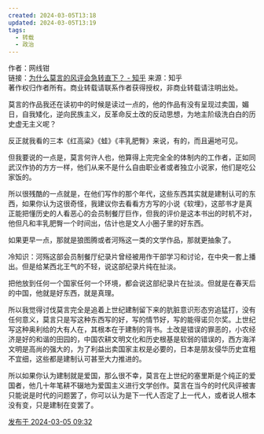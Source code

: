 ```yaml
---
created: 2024-03-05T13:18
updated: 2024-03-05T13:19
tags:
  - 转载
  - 政治
---
```

作者：网线钳  
链接：[为什么莫言的风评会急转直下？ - 知乎](https://www.zhihu.com/question/550808646/answer/3418979282)
来源：知乎  
著作权归作者所有。商业转载请联系作者获得授权，非商业转载请注明出处。  
  

莫言的作品我还在读初中的时候是读过一点的，他的作品有没有呈现过卖国，媚日，自我矮化，逆向民族主义，反革命反土改的反动思想，为地主阶级洗白白的历史虚无主义呢？

反正就我看的三本《红高粱》《蛙》《丰乳肥臀》来说，有的，而且遍地可见。

但我要说的一点是，莫言何许人也，他算得上完完全全的体制内的工作者，正如同武汉作协的方方一样，他们从来不是什么自由职业者或者独立小说家，他们是吃公家饭的。

所以很残酷的一点就是，在他们写作的那个年代，这些东西其实就是建制认可的东西，如果你认为这很奇怪，我建议你去看看方方写的小说《软埋》，这部书才是真正能把懂历史的人看恶心的会员制餐厅巨作，但我的评价是这本书出的时机不对，他但凡和丰乳肥臀一个时间出，估计也是文人小圈子里的好东西。

如果更早一点，那就是狼图腾或者河殇这一类的文学作品，那就更抽象了。

冷知识：河殇这部会员制餐厅纪录片曾经被用作干部学习和讨论，在中央一套上播出。但是给某西北王气的不轻，说这部纪录片纯在扯淡。

把他放到任何一个国家任何一个环境，都会说这部纪录片在扯淡。但就是在春天后的中国，他就是好东西，就是真理。

所以我觉得讨伐莫言完全是追着上世纪建制留下来的肮脏意识形态穷追猛打，没有任何意义，莫言只是写这种东西写的好，写的情节好，写的能得诺贝尔奖。上世纪写这种奥利给的大有人在，其根本在于建制的背书。土改是错误的罪恶的，小农经济是好的和谐的田园的，中国农耕文明文化和历史根基是软弱的错误的，西方海洋文明是高尚的强大的，为了利益出卖国家主权是必要的，日本是朋友侵华历史宜粗不宜细，这些都是建制认可甚至大力推进的。

所以如果你认为建制就是爱国，那么很不幸，莫言在上世纪的塞里斯是个纯正的爱国者，他几十年笔耕不辍地为爱国主义进行文学创作。莫言在当今的时代风评被害只能说是时代的问题罢了，你可以认为是下一代人否定了上一代人，或者说人根本没有变，只是建制在变罢了。

[发布于 2024-03-05 09:32](//www.zhihu.com/question/550808646/answer/3418979282)